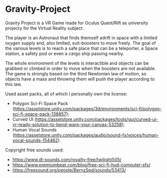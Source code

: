 # Gravity-Project

Gravity Project is a VR Game made for Oculus Quest/Rift as university projecty for the Virtual Reality subject.

The player is an Astronaut that finds themself adrift in space with a limited oxygen supply and, also limited, suit-boosters to move freely. The goal of the various levels is to reach a safe place that can be a teleporter, a Space station, a safety pod or even a cargo ship passing nearby.

The whole environment of the levels is interactible and objects can be grabbed or climbed in order to move when the boosters are not available.
The game is strongly based on the third Newtonian law of motion, so objects have a mass and throwing them will push the player according to this law.

Used asset packs, all of which I personally own the license:
- Polygon Sci-Fi Space Pack (https://assetstore.unity.com/packages/3d/environments/sci-fi/polygon-sci-fi-space-pack-138857);
- Curved UI (https://assetstore.unity.com/packages/tools/gui/curved-ui-vr-ready-solution-to-bend-warp-your-canvas-53258);
- Human Vocal Sounds (https://assetstore.unity.com/packages/audio/sound-fx/voices/human-vocal-sounds-154462).

Copyright free sounds used:
- https://www.dl-sounds.com/royalty-free/twilight505/
- https://www.premiumbeat.com/blog/free-sci-fi-hud-computer-sfx/
- https://freesound.org/people/BernzSed/sounds/53413/
